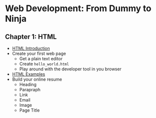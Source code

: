 # Web Development: From Dummy to Ninja

## Chapter 1: HTML

- [HTML Introduction](http://www.w3schools.com/Html/html_intro.asp)
- Create your first web page
  - Get a plain text editor
  - Create `hello_world.html`
  - Play around with the developer tool in you browser
- [HTML Examples](http://www.w3schools.com/html/html_examples.asp)
- Build your online resume
  - Heading
  - Parapraph
  - Link
  - Email
  - Image
  - Page Title
